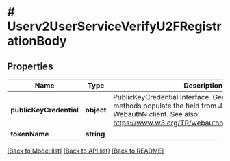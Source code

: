 # # Userv2UserServiceVerifyU2FRegistrationBody

## Properties

Name | Type | Description | Notes
------------ | ------------- | ------------- | -------------
**publicKeyCredential** | **object** | PublicKeyCredential Interface. Generated helper methods populate the field from JSON created by a WebauthN client. See also:  https://www.w3.org/TR/webauthn/#publickeycredential |
**tokenName** | **string** |  |

[[Back to Model list]](../../README.md#models) [[Back to API list]](../../README.md#endpoints) [[Back to README]](../../README.md)
